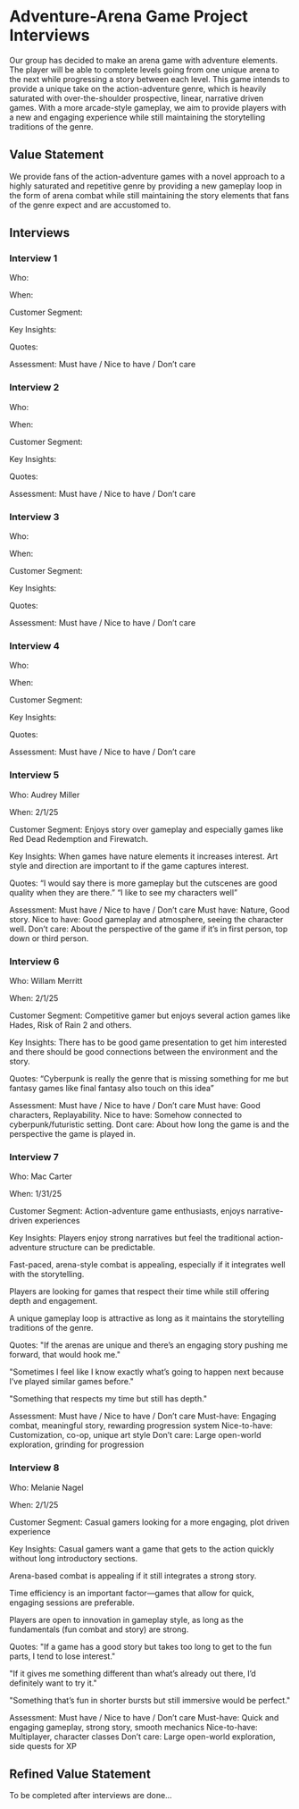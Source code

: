 # Adventure-Arena Game Project Interviews
Our group has decided to make an arena game with adventure elements. The player will be able to complete levels going from one unique arena to the next while progressing a story between each level. This game intends to provide a unique take on the action-adventure genre, which is heavily saturated with over-the-shoulder prospective, linear, narrative driven games. With a more arcade-style gameplay, we aim to provide players with a new and engaging experience while still maintaining the storytelling traditions of the genre.
## Value Statement
We provide fans of the action-adventure games with a novel approach to a highly saturated and repetitive genre by providing a new gameplay loop in the form of arena combat while still maintaining the story elements that fans of the genre expect and are accustomed to.
## Interviews
### Interview 1
Who:

When:

Customer Segment:

Key Insights:

Quotes:

Assessment: Must have / Nice to have / Don’t care
### Interview 2
Who:

When:

Customer Segment:

Key Insights:

Quotes:

Assessment: Must have / Nice to have / Don’t care
### Interview 3
Who:

When:

Customer Segment:

Key Insights:

Quotes:

Assessment: Must have / Nice to have / Don’t care
### Interview 4
Who:

When:

Customer Segment:

Key Insights:

Quotes:

Assessment: Must have / Nice to have / Don’t care
### Interview 5
Who: Audrey Miller

When: 2/1/25

Customer Segment: Enjoys story over gameplay and especially games like Red Dead Redemption and Firewatch.

Key Insights: When games have nature elements it increases interest. Art style and direction are important to if the game captures interest.

Quotes: “I would say there is more gameplay but the cutscenes are good quality when they are there.” “I like to see my characters well”

Assessment: Must have / Nice to have / Don’t care Must have: Nature, Good story. Nice to have: Good gameplay and atmosphere, 
seeing the character well. Don’t care: About the perspective of the game if it’s in first person, top down or third person.

### Interview 6
Who: Willam Merritt 

When: 2/1/25

Customer Segment: Competitive gamer but enjoys several action games like Hades, Risk of Rain 2
and others.

Key Insights: There has to be good game presentation to get him interested and there should be good connections between the environment and the story.

Quotes: “Cyberpunk is really the genre that is missing something for me but fantasy games like final fantasy also touch on this idea”

Assessment: Must have / Nice to have / Don’t care Must have: Good characters, Replayability. Nice to have: Somehow connected to cyberpunk/futuristic setting. Dont care: About how long the game is and the perspective the game is played in.

### Interview 7
Who: Mac Carter

When: 1/31/25

Customer Segment: Action-adventure game enthusiasts, enjoys narrative-driven experiences

Key Insights:
Players enjoy strong narratives but feel the traditional action-adventure structure can be predictable.

Fast-paced, arena-style combat is appealing, especially if it integrates well with the storytelling.

Players are looking for games that respect their time while still offering depth and engagement.

A unique gameplay loop is attractive as long as it maintains the storytelling traditions of the genre.

Quotes:
"If the arenas are unique and there’s an engaging story pushing me forward, that would hook me."

"Sometimes I feel like I know exactly what’s going to happen next because I’ve played similar games before."

"Something that respects my time but still has depth."

Assessment: Must have / Nice to have / Don’t care
Must-have: Engaging combat, meaningful story, rewarding progression system
Nice-to-have: Customization, co-op, unique art style
Don’t care: Large open-world exploration, grinding for progression

### Interview 8
Who: Melanie Nagel

When: 2/1/25

Customer Segment: Casual gamers looking for a more engaging, plot driven experience

Key Insights:
Casual gamers want a game that gets to the action quickly without long introductory sections.

Arena-based combat is appealing if it still integrates a strong story.

Time efficiency is an important factor—games that allow for quick, engaging sessions are preferable.

Players are open to innovation in gameplay style, as long as the fundamentals (fun combat and story) are strong.

Quotes:
"If a game has a good story but takes too long to get to the fun parts, I tend to lose interest."

"If it gives me something different than what’s already out there, I’d definitely want to try it."

"Something that’s fun in shorter bursts but still immersive would be perfect."

Assessment: Must have / Nice to have / Don’t care
Must-have: Quick and engaging gameplay, strong story, smooth mechanics
Nice-to-have: Multiplayer, character classes
Don’t care: Large open-world exploration, side quests for XP

## Refined Value Statement
To be completed after interviews are done…
